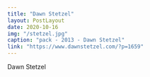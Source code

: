 ```yaml
---
title: "Dawn Stetzel"
layout: PostLayout
date: 2020-10-16
img: "/stetzel.jpg"
caption: "pack - 2013 - Dawn Stetzel"
link: "https://www.dawnstetzel.com/?p=1659"
---
```


Dawn Stetzel
